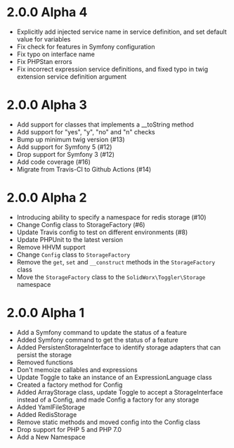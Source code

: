 2.0.0 Alpha 4
=============

  * Explicitly add injected service name in service definition, and set default value for variables
  * Fix check for features in Symfony configuration
  * Fix typo on interface name
  * Fix PHPStan errors
  * Fix incorrect expression service definitions, and fixed typo in twig extension service definition argument

2.0.0 Alpha 3
=============

  * Add support for classes that implements a __toString method
  * Add support for "yes", "y", "no" and "n" checks
  * Bump up minimum twig version (#13)
  * Add support for Symfony 5 (#12)
  * Drop support for Symfony 3 (#12)
  * Add code coverage (#16)
  * Migrate from Travis-CI to Github Actions (#14)

2.0.0 Alpha 2
=============

  * Introducing ability to specify a namespace for redis storage (#10)
  * Change Config class to StorageFactory (#6)
  * Update Travis config to test on different environments (#8)
  * Update PHPUnit to the latest version
  * Remove HHVM support
  * Change `Config` class to `StorageFactory`
  * Remove the `get`, `set` and `__construct` methods in the `StorageFactory` class
  * Move the `StorageFactory` class to the `SolidWorx\Toggler\Storage` namespace

2.0.0 Alpha 1
=============

  * Add a Symfony command to update the status of a feature
  * Added Symfony command to get the status of a feature
  * Added PersistenStorageInterface to identify storage adapters that can persist the storage
  * Removed functions
  * Don't memoize callables and expressions
  * Update Toggle to take an instance of an ExpressionLanguage class
  * Created a factory method for Config
  * Added ArrayStorage class, update Toggle to accept a StorageInterface instead of a Config, and made Config a factory for any storage
  * Added YamlFileStorage
  * Added RedisStorage
  * Remove static methods and moved config into the Config class
  * Drop support for PHP 5 and PHP 7.0
  * Add a New Namespace
